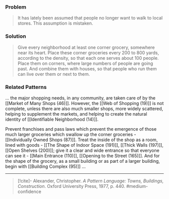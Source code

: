 ### Problem
>It has lately been assumed that people no longer want to walk to local stores. This assumption is mistaken.

### Solution
>Give every neighborhood at least one corner grocery, somewhere near its heart. Place these corner groceries every 200 to 800 yards, according to the density, so that each one serves about 100 people. Place them on corners, where large numbers of people are going past. And combine them with houses, so that people who run them can live over them or next to them.

### Related Patterns
... the major shopping needs, in any community, are taken care of by the [[Market of Many Shops (46)]]. However, the [[Web of Shopping (19)]] is not complete, unless there are also much smaller shops, more widely scattered, helping to supplement the markets, and helping to create the natural identity of [[Identifiable Neighborhood (14)]].

Prevent franchises and pass laws which prevent the emergence of those much larger groceries which swallow up the corner groceries - [[Individually Owned Shops (87)]]. Treat the inside of the shop as a room, lined with goods - [[The Shape of Indoor Space (191)]], [[Thick Walls (197)]], [[Open Shelves (200)]]; give it a clear and wide entrance so that everyone can see it - [[Main Entrance (110)]], [[Opening to the Street (165)]]. And for the shape of the grocery, as a small building or as part of a larger building, begin with [[Building Complex (95)]] ...

---
> [!cite]- Alexander, Christopher. _A Pattern Language: Towns, Buildings, Construction_. Oxford University Press, 1977, p. 440.
> #medium-confidence 